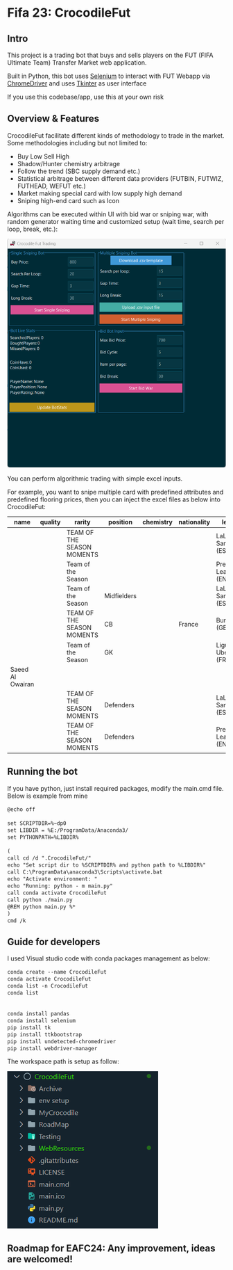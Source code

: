 # Fifa 23: CrocodileFut


## Intro
This project is a trading bot that buys and sells players on the FUT (FIFA Ultimate Team) Transfer Market web application. 

Built in Python, this bot uses [Selenium](https://www.selenium.dev/documentation/en/) to interact with FUT Webapp via [ChromeDriver](https://www.chromium.org/) and uses [Tkinter](https://wiki.python.org/moin/TkInter) as user interface

If you use this codebase/app, use this at your own risk

## Overview & Features
CrocodileFut facilitate different kinds of methodology to trade in the market. Some methodologies including but not limited to:
- Buy Low Sell High 
- Shadow/Hunter chemistry arbitrage
- Follow the trend (SBC supply demand etc.)
- Statistical arbitrage between different data providers (FUTBIN, FUTWIZ, FUTHEAD, WEFUT etc.)
- Market making special card with low supply high demand
- Sniping high-end card such as Icon

Algorithms can be executed within UI with bid war or sniping war, with random generator waiting time and customized setup (wait time, search per loop, break, etc.):

<img src="./WebResources/UI.png" >


You can perform algorithmic trading with simple excel inputs.

For example, you want to snipe multiple card with predefined attributes and predefined flooring prices, then you can inject the excel files as below into CrocodileFut:

| name             | quality | rarity                     | position    | chemistry | nationality | league                    | club | BuyPrice |
|------------------|---------|----------------------------|-------------|-----------|-------------|---------------------------|------|----------|
|                  |         | TEAM OF THE SEASON MOMENTS |             |           |             | LaLiga Santander (ESP 1)  |      | 26000    |
|                  |         | Team of the Season         |             |           |             | Premier League (ENG 1)    |      | 24000    |
|                  |         | Team of the Season         | Midfielders |           |             | LaLiga Santander (ESP 1)  |      | 29000    |
|                  |         | TEAM OF THE SEASON MOMENTS | CB          |           | France      | Bundesliga (GER 1)        |      | 29000    |
|                  |         | Team of the Season         | GK          |           |             | Ligue 1 Uber Eats (FRA 1) |      | 26000    |
| Saeed Al Owairan |         |                            |             |           |             |                           |      | 17000    |
|                  |         | TEAM OF THE SEASON MOMENTS | Defenders   |           |             | LaLiga Santander (ESP 1)  |      | 28000    |
|                  |         | TEAM OF THE SEASON MOMENTS | Defenders   |           |             | Premier League (ENG 1)    |      | 25000    |

## Running the bot
If you have python, just install required packages, modify the main.cmd file. Below is example from mine

```console
@echo off

set SCRIPTDIR=%~dp0
set LIBDIR = %E:/ProgramData/Anaconda3/
set PYTHONPATH=%LIBDIR%

(
call cd /d ".CrocodileFut/"
echo "Set script dir to %SCRIPTDIR% and python path to %LIBDIR%"
call C:\ProgramData\anaconda3\Scripts\activate.bat
echo "Activate environment: "
echo "Running: python - m main.py"
call conda activate CrocodileFut
call python ./main.py
@REM python main.py %*
)
cmd /k
```

## Guide for developers

I used Visual studio code with conda packages management as below:

```console
conda create --name CrocodileFut
conda activate CrocodileFut
conda list -n CrocodileFut
conda list


conda install pandas
conda install selenium
pip install tk
pip install ttkbootstrap
pip install undetected-chromedriver
pip install webdriver-manager
```
 The workspace path is setup as follow:

<img src="./WebResources/VScode workspace.png">

## Roadmap for EAFC24: Any improvement, ideas are welcomed!